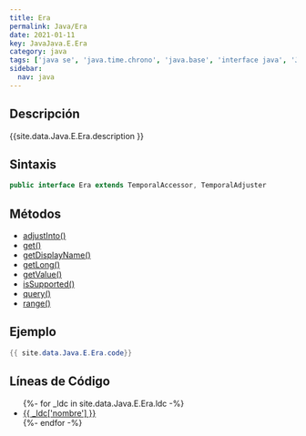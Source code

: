 ```yaml
---
title: Era
permalink: Java/Era
date: 2021-01-11
key: JavaJava.E.Era
category: java
tags: ['java se', 'java.time.chrono', 'java.base', 'interface java', 'Java 1.8']
sidebar: 
  nav: java
---
```


## Descripción
{{site.data.Java.E.Era.description }}

## Sintaxis
~~~java
public interface Era extends TemporalAccessor, TemporalAdjuster
~~~

## Métodos
* [adjustInto()](/Java/Era/adjustInto)
* [get()](/Java/Era/get)
* [getDisplayName()](/Java/Era/getDisplayName)
* [getLong()](/Java/Era/getLong)
* [getValue()](/Java/Era/getValue)
* [isSupported()](/Java/Era/isSupported)
* [query()](/Java/Era/query)
* [range()](/Java/Era/range)

## Ejemplo
~~~java
{{ site.data.Java.E.Era.code}}
~~~

## Líneas de Código
<ul>
{%- for _ldc in site.data.Java.E.Era.ldc -%}
   <li>
       <a href="{{_ldc['url'] }}">{{ _ldc['nombre'] }}</a>
   </li>
{%- endfor -%}
</ul>
